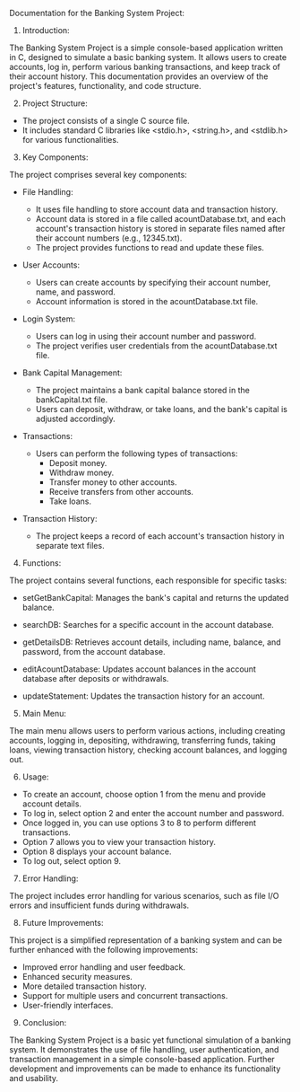Documentation for the Banking System Project:

1. Introduction:

The Banking System Project is a simple console-based application written in C, designed to simulate a basic banking system. It allows users to create accounts, log in, perform various banking transactions, and keep track of their account history. This documentation provides an overview of the project's features, functionality, and code structure.

2. Project Structure:

- The project consists of a single C source file.
- It includes standard C libraries like <stdio.h>, <string.h>, and <stdlib.h> for various functionalities.

3. Key Components:

The project comprises several key components:

- File Handling:
  - It uses file handling to store account data and transaction history.
  - Account data is stored in a file called acountDatabase.txt, and each account's transaction history is stored in separate files named after their account numbers (e.g., 12345.txt).
  - The project provides functions to read and update these files.

- User Accounts:
  - Users can create accounts by specifying their account number, name, and password.
  - Account information is stored in the acountDatabase.txt file.

- Login System:
  - Users can log in using their account number and password.
  - The project verifies user credentials from the acountDatabase.txt file.

- Bank Capital Management:
  - The project maintains a bank capital balance stored in the bankCapital.txt file.
  - Users can deposit, withdraw, or take loans, and the bank's capital is adjusted accordingly.

- Transactions:
  - Users can perform the following types of transactions:
    - Deposit money.
    - Withdraw money.
    - Transfer money to other accounts.
    - Receive transfers from other accounts.
    - Take loans.

- Transaction History:
  - The project keeps a record of each account's transaction history in separate text files.

4. Functions:

The project contains several functions, each responsible for specific tasks:

- setGetBankCapital: Manages the bank's capital and returns the updated balance.

- searchDB: Searches for a specific account in the account database.

- getDetailsDB: Retrieves account details, including name, balance, and password, from the account database.

- editAcountDatabase: Updates account balances in the account database after deposits or withdrawals.

- updateStatement: Updates the transaction history for an account.

5. Main Menu:

The main menu allows users to perform various actions, including creating accounts, logging in, depositing, withdrawing, transferring funds, taking loans, viewing transaction history, checking account balances, and logging out.

6. Usage:

- To create an account, choose option 1 from the menu and provide account details.
- To log in, select option 2 and enter the account number and password.
- Once logged in, you can use options 3 to 8 to perform different transactions.
- Option 7 allows you to view your transaction history.
- Option 8 displays your account balance.
- To log out, select option 9.

7. Error Handling:

The project includes error handling for various scenarios, such as file I/O errors and insufficient funds during withdrawals.

8. Future Improvements:

This project is a simplified representation of a banking system and can be further enhanced with the following improvements:

- Improved error handling and user feedback.
- Enhanced security measures.
- More detailed transaction history.
- Support for multiple users and concurrent transactions.
- User-friendly interfaces.

9. Conclusion:

The Banking System Project is a basic yet functional simulation of a banking system. It demonstrates the use of file handling, user authentication, and transaction management in a simple console-based application. Further development and improvements can be made to enhance its functionality and usability.
